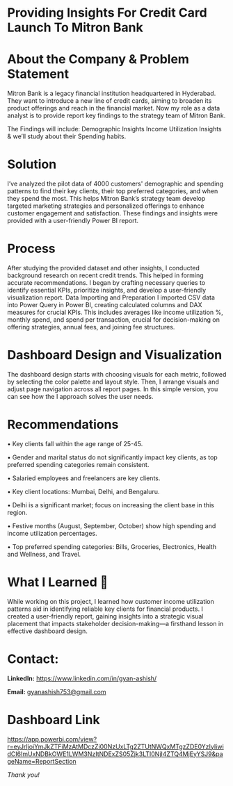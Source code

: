 # Providing Insights For Credit Card Launch To Mitron Bank

# About the Company & Problem Statement

Mitron Bank is a legacy financial institution headquartered in Hyderabad. They want to introduce a new line of credit cards, aiming to broaden its product offerings and reach in the financial market.
Now my role as a data analyst is to provide report key findings to the strategy team of Mitron Bank.

The Findings will include:
Demographic Insights
Income Utilization Insights & we’ll study about their Spending habits.

# Solution

I’ve analyzed the pilot data of 4000 customers' demographic and spending patterns to find their key clients, their top preferred categories, and when they spend the most. This helps Mitron Bank’s strategy team develop targeted marketing strategies and personalized offerings to enhance customer engagement and satisfaction.
These findings and insights were provided with a user-friendly Power BI report.

# Process

After studying the provided dataset and other insights, I conducted background research on recent credit trends. This helped in forming accurate recommendations. I began by crafting necessary queries to identify essential KPIs, prioritize insights, and develop a user-friendly visualization report.
Data Importing and Preparation
I imported CSV data into Power Query in Power BI, creating calculated columns and DAX measures for crucial KPIs. This includes averages like income utilization %, monthly spend, and spend per transaction, crucial for decision-making on offering strategies, annual fees, and joining fee structures.

# Dashboard Design and Visualization

The dashboard design starts with choosing visuals for each metric, followed by selecting the color palette and layout style. Then, I arrange visuals and adjust page navigation across all report pages. In this simple version, you can see how the I approach solves the user needs.

# Recommendations

• Key clients fall within the age range of 25-45.

• Gender and marital status do not significantly impact key clients, as top preferred spending categories remain consistent.

• Salaried employees and freelancers are key clients.

• Key client locations: Mumbai, Delhi, and Bengaluru.

• Delhi is a significant market; focus on increasing the client base in this region.

• Festive months (August, September, October) show high spending and income utilization percentages.

• Top preferred spending categories: Bills, Groceries, Electronics, Health and Wellness, and Travel.

# What I Learned 🌱

While working on this project, I learned how customer income utilization patterns aid in identifying reliable key clients for financial products. I created a user-friendly report, gaining insights into a strategic visual placement that impacts stakeholder decision-making—a firsthand lesson in effective dashboard design.

# Contact:

**LinkedIn:** https://www.linkedin.com/in/gyan-ashish/

**Email:** gyanashish753@gmail.com

# Dashboard Link
https://app.powerbi.com/view?r=eyJrIjoiYmJkZTFiMzAtMDczZi00NzUxLTg2ZTUtNWQxMTgzZDE0YzIyIiwidCI6ImUxNDBkOWE1LWM3NzItNDExZS05Zjk3LTI0NjI4ZTQ4MjEyYSJ9&pageName=ReportSection

_Thank you!_

